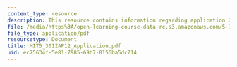 ```yaml
---
content_type: resource
description: This resource contains information regarding application 2012.
file: /media/https%3A/open-learning-course-data-rc.s3.amazonaws.com/5-301-chemistry-laboratory-techniques-january-iap-2012/ec75634f5e81798569b78156ba5dc714_MIT5_301IAP12_Application.pdf
file_type: application/pdf
resourcetype: Document
title: MIT5_301IAP12_Application.pdf
uid: ec75634f-5e81-7985-69b7-8156ba5dc714
---
```

